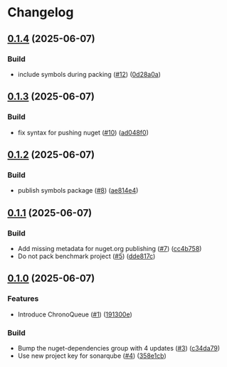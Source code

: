 # Changelog

## [0.1.4](https://github.com/khavishbhundoo/ChronoQueue/compare/0.1.3...0.1.4) (2025-06-07)


### Build

* include symbols during packing ([#12](https://github.com/khavishbhundoo/ChronoQueue/issues/12)) ([0d28a0a](https://github.com/khavishbhundoo/ChronoQueue/commit/0d28a0a23399b069023745204bdfc90b959936bf))

## [0.1.3](https://github.com/khavishbhundoo/ChronoQueue/compare/0.1.2...0.1.3) (2025-06-07)


### Build

* fix syntax for pushing nuget ([#10](https://github.com/khavishbhundoo/ChronoQueue/issues/10)) ([ad048f0](https://github.com/khavishbhundoo/ChronoQueue/commit/ad048f03a7256b0ce94f5f10b59e475c7f755ec5))

## [0.1.2](https://github.com/khavishbhundoo/ChronoQueue/compare/0.1.1...0.1.2) (2025-06-07)


### Build

* publish symbols package ([#8](https://github.com/khavishbhundoo/ChronoQueue/issues/8)) ([ae814e4](https://github.com/khavishbhundoo/ChronoQueue/commit/ae814e4f5e38d3b21da3c1342aa73117947e26e1))

## [0.1.1](https://github.com/khavishbhundoo/ChronoQueue/compare/0.1.0...0.1.1) (2025-06-07)


### Build

* Add missing metadata for nuget.org publishing ([#7](https://github.com/khavishbhundoo/ChronoQueue/issues/7)) ([cc4b758](https://github.com/khavishbhundoo/ChronoQueue/commit/cc4b75879cdd95a15100078fbe2358a3fc66fd57))
* Do not pack benchmark project ([#5](https://github.com/khavishbhundoo/ChronoQueue/issues/5)) ([dde817c](https://github.com/khavishbhundoo/ChronoQueue/commit/dde817c94f9247fcffac9d82e1066e6c612354ee))

## [0.1.0](https://github.com/khavishbhundoo/ChronoQueue/compare/0.0.1...0.1.0) (2025-06-07)


### Features

* Introduce ChronoQueue ([#1](https://github.com/khavishbhundoo/ChronoQueue/issues/1)) ([191300e](https://github.com/khavishbhundoo/ChronoQueue/commit/191300edbac38e2d7fcb87bf8460ac78a49520e9))


### Build

* Bump the nuget-dependencies group with 4 updates ([#3](https://github.com/khavishbhundoo/ChronoQueue/issues/3)) ([c34da79](https://github.com/khavishbhundoo/ChronoQueue/commit/c34da79f5435f31730e39e10600b49bb2ddf0cd8))
* Use new project key for sonarqube ([#4](https://github.com/khavishbhundoo/ChronoQueue/issues/4)) ([358e1cb](https://github.com/khavishbhundoo/ChronoQueue/commit/358e1cb5301f822ad3d8218a059b2d6684dc203a))
